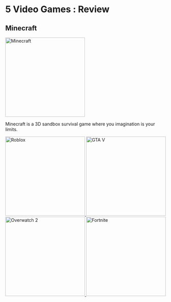 <!DOCTYPE html>
<html> 
<head>
  <h1>5 Video Games : Review</h1>
</head>
<body>
  <h2>Minecraft</h2>
<a href="Minecraft.md">
<img src="https://upload.wikimedia.org/wikipedia/en/5/51/Minecraft_cover.png" alt="Minecraft" style="width:250px;height:250px;">
</a>
  <p>Minecraft is a 3D sandbox survival game where you imagination is your limits.</p>
<a href="Roblox.md">
<img src="https://upload.wikimedia.org/wikipedia/commons/thumb/4/4b/Roblox_Logo_2022.svg/220px-Roblox_Logo_2022.svg.png" alt="Roblox" style="width:250px;height:250px;">
</a>

<a href="GTA V.md">
<img src="https://upload.wikimedia.org/wikipedia/en/thumb/a/a5/Grand_Theft_Auto_V.png/220px-Grand_Theft_Auto_V.png" alt="GTA V" style="width:250px;height:250px;">
</a>

<a href="Overwatch 2.md">
<img src="https://upload.wikimedia.org/wikipedia/commons/thumb/7/72/Overwatch_2_full_logo.svg/220px-Overwatch_2_full_logo.svg.png" alt="Overwatch 2" style="width:250px;height:250px;">
</a>

<a href="Fortnite.md">
<img src="https://upload.wikimedia.org/wikipedia/commons/thumb/0/0e/FortniteLogo.svg/250px-FortniteLogo.svg.png" alt="Fortnite" style="width:250px;height:250px;">
</a>
</body>
</html>
